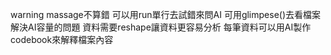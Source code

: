 warning massage不算錯
可以用run單行去試錯來問AI
可用glimpese()去看檔案 解決AI容量的問題
資料需要reshape讓資料更容易分析
每筆資料可以用AI製作codebook來解釋檔案內容
